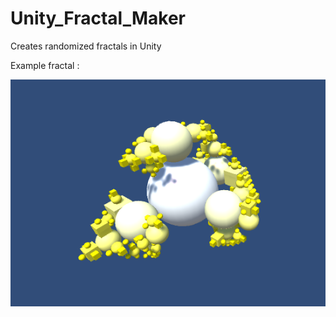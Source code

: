 # Unity_Fractal_Maker

Creates randomized fractals in Unity 

Example fractal :


![alt text](https://github.com/kchirth/Unity_Fractal_Maker/blob/master/Screen%20Shot%202018-01-10%20at%2012.11.00%20PM.png)
